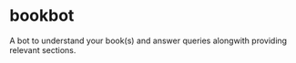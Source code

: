 # bookbot
A bot to understand your book(s) and answer queries alongwith providing relevant sections.
